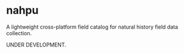 # nahpu

A lightweight cross-platform field catalog for natural history field data collection.

UNDER DEVELOPMENT.
